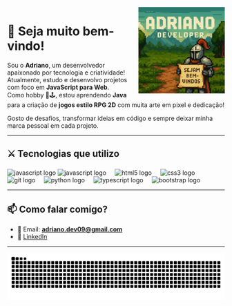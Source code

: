 <img align="right" height="200" src="https://github.com/He-Dark/He-Dark/blob/main/bemvindo.png?raw=true"  />



# 👋 Seja muito bem-vindo!

Sou o **Adriano**, um desenvolvedor apaixonado por tecnologia e criatividade!  
Atualmente, estudo e desenvolvo projetos com foco em **JavaScript para Web**.  
Como hobby 🎨🕹️, estou aprendendo **Java** para a criação de **jogos estilo RPG 2D** com muita arte em pixel e dedicação!

Gosto de desafios, transformar ideias em código e sempre deixar minha marca pessoal em cada projeto.  

---

<h2 align="left">⚔️ Tecnologias que utilizo</h2>

###

<div align="left">
  <img src="https://cdn.jsdelivr.net/gh/devicons/devicon/icons/javascript/javascript-original.svg" height="40"  width="40" alt="javascript logo"  />
  <img src="https://cdn.jsdelivr.net/gh/devicons/devicon/icons/javascript/javascript-original.svg" height="40"  width="40" alt="javascript logo"  />
  <img width="12" />
  <img src="https://cdn.jsdelivr.net/gh/devicons/devicon/icons/html5/html5-original.svg" height="40"  width="40" alt="html5 logo"  />
  <img width="12" />
  <img src="https://cdn.jsdelivr.net/gh/devicons/devicon/icons/css3/css3-original.svg" height="40"  width="40" alt="css3 logo"  />
  <img width="12" />
  <img src="https://cdn.jsdelivr.net/gh/devicons/devicon/icons/git/git-original.svg" height="40"  width="40" alt="git logo"  />
  <img width="12" />
  <img src="https://cdn.jsdelivr.net/gh/devicons/devicon/icons/python/python-original.svg" height="40"  width="40" alt="python logo"  />
  <img width="12" />
  <img src="https://cdn.jsdelivr.net/gh/devicons/devicon/icons/typescript/typescript-original.svg" height="40"  width="40" alt="typescript logo"  />
  <img width="12" />
  <img src="https://cdn.jsdelivr.net/gh/devicons/devicon/icons/bootstrap/bootstrap-original.svg" height="40" width="40" alt="bootstrap logo" />
  <img width="12" />

</div>

---

## 📫 Como falar comigo?

- 📧 Email: **adriano.dev09@gmail.com**  
- 💼 [LinkedIn](https://www.linkedin.com/in/adriano-gomes-a514b8323/)  


---

<div align="center">
  <img src="https://raw.githubusercontent.com/he-dark/he-dark/output/snake.svg" alt="Snake animation" />
</div>

###
